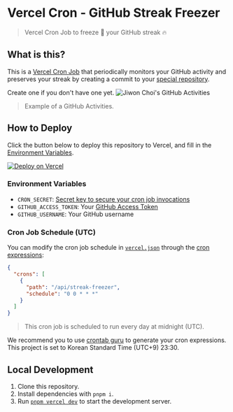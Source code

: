 # Vercel Cron - GitHub Streak Freezer

> Vercel Cron Job to freeze :ice_cube: your GitHub streak :fire:

## What is this?

This is a [Vercel Cron Job](https://vercel.com/docs/cron-jobs) that periodically monitors your GitHub activity and preserves your streak by creating a commit to your [special repository](https://docs.github.com/en/account-and-profile/setting-up-and-managing-your-github-profile/customizing-your-profile/managing-your-profile-readme).

Create one if you don't have one yet.
![Jiwon Choi's GitHub Activities](https://github.com/devjiwonchoi/vercel-cron-github-streak-freezer/assets/120007119/56e1ff79-14b1-426a-83e7-39bc3088f122)

> Example of a GitHub Activities.


## How to Deploy

Click the button below to deploy this repository to Vercel, and fill in the [Environment Variables](#environment-variables).

[![Deploy on Vercel](https://vercel.com/button)](https://vercel.com/new/clone?repository-url=https://github.com/devjiwonchoi/vercel-cron-github-streak-freezer&env=CRON_SECRET,GITHUB_ACCESS_TOKEN,GITHUB_USERNAME)

### Environment Variables

- `CRON_SECRET`: [Secret key to secure your cron job invocations](https://vercel.com/docs/cron-jobs/manage-cron-jobs#securing-cron-jobs)
- `GITHUB_ACCESS_TOKEN`: Your [GitHub Access Token](https://docs.github.com/en/authentication/keeping-your-account-and-data-secure/managing-your-personal-access-tokens#creating-a-fine-grained-personal-access-token)
- `GITHUB_USERNAME`: Your GitHub username

### Cron Job Schedule (UTC)

You can modify the cron job schedule in [`vercel.json`](./vercel.json) through the [cron expressions](https://vercel.com/docs/cron-jobs#cron-expressions):

```json
{
  "crons": [
    {
      "path": "/api/streak-freezer",
      "schedule": "0 0 * * *"
    }
  ]
}
```

> This cron job is scheduled to run every day at midnight (UTC).

We recommend you to use [crontab guru](https://crontab.guru) to generate your cron expressions. This project is set to Korean Standard Time (UTC+9) 23:30.

## Local Development

1. Clone this repository.
2. Install dependencies with `pnpm i`.
3. Run [`pnpm vercel dev`](https://vercel.com/docs/cli) to start the development server.
